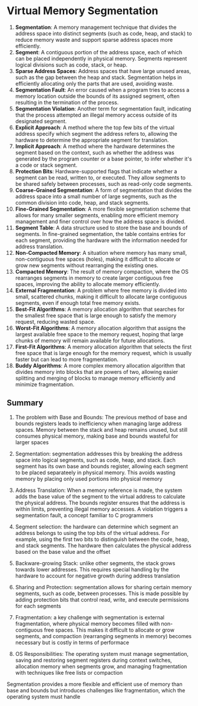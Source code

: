 # Virtual Memory Segmentation

1. **Segmentation**: A memory management technique that divides the address space into distinct segments (such as code, heap, and stack) to reduce memory waste and support sparse address spaces more efficiently.
2. **Segment**: A contiguous portion of the address space, each of which can be placed independently in physical memory. Segments represent logical divisions such as code, stack, or heap.
3. **Sparse Address Spaces**: Address spaces that have large unused areas, such as the gap between the heap and stack. Segmentation helps in efficiently allocating only the parts that are used, avoiding waste.
4. **Segmentation Fault**: An error caused when a program tries to access a memory location outside the bounds of its assigned segment, often resulting in the termination of the process.
5. **Segmentation Violation**: Another term for segmentation fault, indicating that the process attempted an illegal memory access outside of its designated segment.
6. **Explicit Approach**: A method where the top few bits of the virtual address specify which segment the address refers to, allowing the hardware to determine the appropriate segment for translation.
7. **Implicit Approach**: A method where the hardware determines the segment based on the context, such as whether the address was generated by the program counter or a base pointer, to infer whether it's a code or stack segment.
8. **Protection Bits**: Hardware-supported flags that indicate whether a segment can be read, written to, or executed. They allow segments to be shared safely between processes, such as read-only code segments.
9. **Coarse-Grained Segmentation**: A form of segmentation that divides the address space into a small number of large segments, such as the common division into code, heap, and stack segments.
10. **Fine-Grained Segmentation**: A more flexible segmentation scheme that allows for many smaller segments, enabling more efficient memory management and finer control over how the address space is divided.
11. **Segment Table**: A data structure used to store the base and bounds of segments. In fine-grained segmentation, the table contains entries for each segment, providing the hardware with the information needed for address translation.
12. **Non-Compacted Memory**: A situation where memory has many small, non-contiguous free spaces (holes), making it difficult to allocate or grow new segments without rearranging the existing ones.
13. **Compacted Memory**: The result of memory compaction, where the OS rearranges segments in memory to create larger contiguous free spaces, improving the ability to allocate memory efficiently.
14. **External Fragmentation**: A problem where free memory is divided into small, scattered chunks, making it difficult to allocate large contiguous segments, even if enough total free memory exists.
15. **Best-Fit Algorithms**: A memory allocation algorithm that searches for the smallest free space that is large enough to satisfy the memory request, reducing wasted space.
16. **Worst-Fit Algorithms**: A memory allocation algorithm that assigns the largest available free space to the memory request, hoping that large chunks of memory will remain available for future allocations.
17. **First-Fit Algorithms**: A memory allocation algorithm that selects the first free space that is large enough for the memory request, which is usually faster but can lead to more fragmentation.
18. **Buddy Algorithms**: A more complex memory allocation algorithm that divides memory into blocks that are powers of two, allowing easier splitting and merging of blocks to manage memory efficiently and minimize fragmentation.

## Summary

1. The problem with Base and Bounds: The previous method of base and bounds registers leads to inefficiency when managing large address spaces. Memory between the stack and heap remains unused, but still consumes physical memory, making base and bounds wasteful for larger spaces

2. Segmentation: segmentation addresses this by breaking the address space into logical segments, such as code, heap, and stack. Each segment has its own base and bounds register, allowing each segment to be placed separateely in physical memory. This avoids wasting memory by placing only used portions into physical memory

3. Address Translation: When a memory reference is made, the system adds the base value of the segment to the virtual address to calculate the physical address. The bounds register ensures that the address is within limits, preventing illegal memory accesses. A violation triggers a segmentation fault, a concept familiar to C programmers

4. Segment selection: the hardware can determine which segment an address belongs to using the top bits of the virtual address. For example, using the first two bits to distinguish between the code, heap, and stack segments. The hardware then calculates the physical address based on the base value and the offset

5. Backware-growing Stack: unlike other segments, the stack grows towards lower addresses. This requires special handling by the hardware to account for negative growth during address translation

6. Sharing and Protection: segmentation allows for sharing certain memory segments, such as code, between processes. This is made possible by adding protection bits that control read, write, and execute permissions for each segments

7. Fragmentation: a key challenge with segmentation is external fragmentation, where physical memory becomes filled with non-contiguous free spaces. This makes it difficult to allocate or grow segments, and compaction (rearranging segments in memory) becomes necessary but is costly in terms of performace

8. OS Responsibilities: The operating system must manage segmentation, saving and restoring segment registers during context switches, allocation memory when segments grow, and managing fragmentation with techniques like free lists or compaction

Segmentation provides a more flexible and efficient use of memory than base and bounds but introduces challenges like fragmentation, which the operating system must handle
